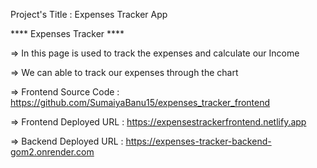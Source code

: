 Project's Title : Expenses Tracker App

**** Expenses Tracker ****

=> In this page is used to track the expenses and calculate our Income

=> We can able to track our expenses through the chart

=> Frontend Source Code : https://github.com/SumaiyaBanu15/expenses_tracker_frontend

=> Frontend Deployed URL : https://expensestrackerfrontend.netlify.app

=> Backend Deployed URL : https://expenses-tracker-backend-gom2.onrender.com
